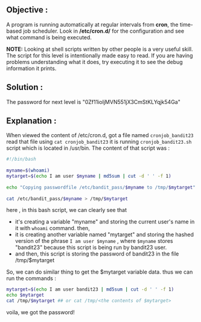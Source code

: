 ## Objective : 
A program is running automatically at regular intervals from **cron**, the time-based job scheduler. Look in **/etc/cron.d/** for the configuration and see what command is being executed.

**NOTE:** Looking at shell scripts written by other people is a very useful skill. The script for this level is intentionally made easy to read. If you are having problems understanding what it does, try executing it to see the debug information it prints.
## Solution : 
The password for next level is "0Zf11ioIjMVN551jX3CmStKLYqjk54Ga"

## Explanation :
When viewed the content of /etc/cron.d, got a file named `cronjob_bandit23`
read that file using `cat cronjob_bandit23` it is running `cronjob_bandit23.sh` script which is located in /usr/bin. 
The content of that script was : 
```bash
#!/bin/bash  
  
myname=$(whoami)  
mytarget=$(echo I am user $myname | md5sum | cut -d ' ' -f 1)  
  
echo "Copying passwordfile /etc/bandit_pass/$myname to /tmp/$mytarget"  
  
cat /etc/bandit_pass/$myname > /tmp/$mytarget
```
here , in this bash script, we can clearly see that 
- it's creating a variable "myname" and storing the current user's name in it with `whoami` command. then,
- it is creating another variable named "mytarget" and storing the hashed version of the phrase `I am user $myname` , where `$myname` stores "bandit23" because this script is being run by bandit23 user.
- and then, this script is storing the password of bandit23 in the file /tmp/$mytarget

So, we can do similar thing to get the $mytarget variable data. thus we can run the commands : 
```bash
mytarget=$(echo I am user bandit23 | md5sum | cut -d ' ' -f 1)
echo $mytarget
cat /tmp/$mytarget ## or cat /tmp/<the contents of $mytarget>
```
voila, we got the password!